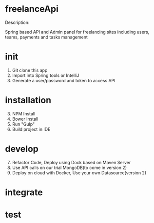 # freelanceApi

Description: 

Spring based API and Admin panel for freelancing sites including users, teams, payments and tasks management

# init

1) Git clone this app
2) Import into Spring tools or IntelliJ
3) Generate a user/password and token to access API

# installation

3) NPM Install
4) Bower Install
5) Run "Gulp"
6) Build project in IDE

# develop
7) Refactor Code, Deploy using Dock based on Maven Server
8) Use API calls on our trial MongoDB(to come in version 2)
9) Deploy on cloud with Docker, Use your own Datasource(version 2)

# integrate
# test
